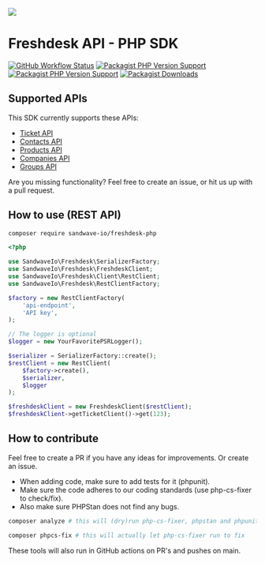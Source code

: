 [![](https://user-images.githubusercontent.com/60096509/91668964-54ecd500-eb11-11ea-9c35-e8f0b20b277a.png)](https://sandwave.io)


# Freshdesk API - PHP SDK

[![GitHub Workflow Status](https://img.shields.io/github/workflow/status/sandwave-io/freshdesk-php/CI)](https://packagist.org/packages/sandwave-io/freshdesk-php)
[![Packagist PHP Version Support](https://img.shields.io/packagist/php-v/sandwave-io/freshdesk-php)](https://packagist.org/packages/sandwave-io/freshdesk-php)
[![Packagist PHP Version Support](https://img.shields.io/packagist/v/sandwave-io/freshdesk-php)](https://packagist.org/packages/sandwave-io/freshdesk-php)
[![Packagist Downloads](https://img.shields.io/packagist/dt/sandwave-io/freshdesk-php)](https://packagist.org/packages/sandwave-io/freshdesk-php)

## Supported APIs

This SDK currently supports these APIs:

* [Ticket API](https://developers.freshdesk.com/api/#tickets)
* [Contacts API](https://developers.freshdesk.com/api/#contacts)
* [Products API](https://developers.freshdesk.com/api/#products)
* [Companies API](https://developers.freshdesk.com/api/#companies)
* [Groups API](https://developers.freshdesk.com/api/#groups)

Are you missing functionality? Feel free to create an issue, or hit us up with a pull request.

## How to use (REST API)

```bash
composer require sandwave-io/freshdesk-php
```

```php
<?php

use SandwaveIo\Freshdesk\SerializerFactory;
use SandwaveIo\Freshdesk\FreshdeskClient;
use SandwaveIo\Freshdesk\Client\RestClient;
use SandwaveIo\Freshdesk\RestClientFactory;

$factory = new RestClientFactory(
    'api-endpoint',
    'API key',
);

// The logger is optional
$logger = new YourFavoritePSRLogger();

$serializer = SerializerFactory::create();
$restClient = new RestClient(
    $factory->create(),
    $serializer,
    $logger
);

$freshdeskClient = new FreshdeskClient($restClient);
$freshdeskClient->getTicketClient()->get(123);
```

## How to contribute

Feel free to create a PR if you have any ideas for improvements. Or create an issue.

* When adding code, make sure to add tests for it (phpunit).
* Make sure the code adheres to our coding standards (use php-cs-fixer to check/fix).
* Also make sure PHPStan does not find any bugs.

```bash
composer analyze # this will (dry)run php-cs-fixer, phpstan and phpunit

composer phpcs-fix # this will actually let php-cs-fixer run to fix
```

These tools will also run in GitHub actions on PR's and pushes on main.
